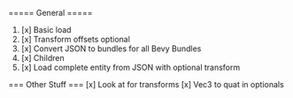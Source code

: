 ===== General =====
1. [x] Basic load
2. [x] Transform offsets optional
3. [x] Convert JSON to bundles for all Bevy Bundles
4. [x] Children
5. [x] Load complete entity from JSON with optional transform

=== Other Stuff ===
[x] Look at for transforms
[x] Vec3 to quat in optionals